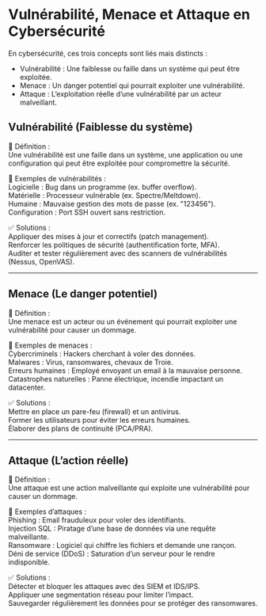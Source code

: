 # Vulnérabilité, Menace et Attaque en Cybersécurité

En cybersécurité, ces trois concepts sont liés mais distincts :
- Vulnérabilité : Une faiblesse ou faille dans un système qui peut être exploitée.
- Menace : Un danger potentiel qui pourrait exploiter une vulnérabilité.
- Attaque : L’exploitation réelle d’une vulnérabilité par un acteur malveillant.

## Vulnérabilité (Faiblesse du système)

📌 Définition :  
Une vulnérabilité est une faille dans un système, une application ou une configuration qui peut être exploitée pour compromettre la sécurité.  

🚨 Exemples de vulnérabilités :  
Logicielle : Bug dans un programme (ex. buffer overflow).  
Matérielle : Processeur vulnérable (ex. Spectre/Meltdown).  
Humaine : Mauvaise gestion des mots de passe (ex. "123456").  
Configuration : Port SSH ouvert sans restriction.  

✅ Solutions :  
Appliquer des mises à jour et correctifs (patch management).  
Renforcer les politiques de sécurité (authentification forte, MFA).  
Auditer et tester régulièrement avec des scanners de vulnérabilités (Nessus, OpenVAS).  

---
## Menace (Le danger potentiel)

📌 Définition :  
Une menace est un acteur ou un événement qui pourrait exploiter une vulnérabilité pour causer un dommage.  

🚨 Exemples de menaces :  
Cybercriminels : Hackers cherchant à voler des données.   
Malwares : Virus, ransomwares, chevaux de Troie.  
Erreurs humaines : Employé envoyant un email à la mauvaise personne.  
Catastrophes naturelles : Panne électrique, incendie impactant un datacenter.  

✅ Solutions :  
Mettre en place un pare-feu (firewall) et un antivirus.  
Former les utilisateurs pour éviter les erreurs humaines.  
Élaborer des plans de continuité (PCA/PRA).  

---
## Attaque (L’action réelle)

📌 Définition :  
Une attaque est une action malveillante qui exploite une vulnérabilité pour causer un dommage.  

🚨 Exemples d’attaques :  
Phishing : Email frauduleux pour voler des identifiants.  
Injection SQL : Piratage d’une base de données via une requête malveillante.  
Ransomware : Logiciel qui chiffre les fichiers et demande une rançon.  
Déni de service (DDoS) : Saturation d’un serveur pour le rendre indisponible.  

✅ Solutions :  
Détecter et bloquer les attaques avec des SIEM et IDS/IPS.  
Appliquer une segmentation réseau pour limiter l’impact.  
Sauvegarder régulièrement les données pour se protéger des ransomwares.  
